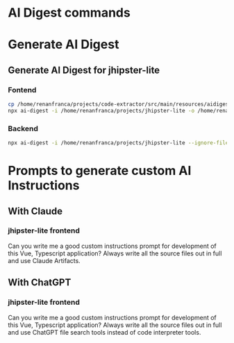 # AI Digest commands

# Generate AI Digest

## Generate AI Digest for jhipster-lite

### Fontend

```bash
cp /home/renanfranca/projects/code-extractor/src/main/resources/aidigest/.aidigestignore-jhlite-frontend /home/renanfranca/projects/jhipster-lite/target/.aidigestignore-jhlite-frontend
npx ai-digest -i /home/renanfranca/projects/jhipster-lite -o /home/renanfranca/projects/code-extractor/target/aidigest/jhlite-frontend/codebase.md --ignore-file target/.aidigestignore-jhlite-frontend --show-output-files --whitespace-removal
```

### Backend

```bash
npx ai-digest -i /home/renanfranca/projects/jhipster-lite --ignore-file /home/renanfranca/projects/code-extractor/src/main/resources/aidigest/.aidigestignore-jhlite-backend --show-output-files
```

# Prompts to generate custom AI Instructions

## With Claude

### jhipster-lite frontend

Can you write me a good custom instructions prompt for development of this Vue, Typescript application?
Always write all the source files out in full and use Claude Artifacts.

## With ChatGPT

### jhipster-lite frontend

Can you write me a good custom instructions prompt for development of this Vue, Typescript application?
Always write all the source files out in full and use ChatGPT file search tools instead of code interpreter tools.
